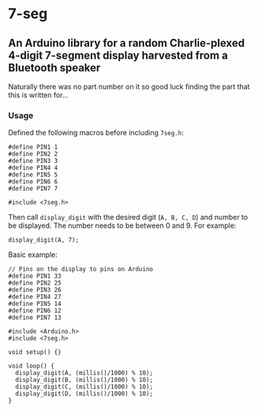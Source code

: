 # 7-seg #
## An Arduino library for a random Charlie-plexed 4-digit 7-segment display harvested from a Bluetooth speaker ##
Naturally there was no part number on it so good luck finding the part that this is written for...

### Usage ###
Defined the following macros before including `7seg.h`:

```
#define PIN1 1
#define PIN2 2
#define PIN3 3
#define PIN4 4
#define PIN5 5
#define PIN6 6 
#define PIN7 7

#include <7seg.h>
```

Then call `display_digit` with the desired digit (`A, B, C, D`) and number to be displayed. The number needs to be between 0 and 9. For example:

```
display_digit(A, 7);
```

Basic example:
```
// Pins on the display to pins on Arduino
#define PIN1 33
#define PIN2 25
#define PIN3 26
#define PIN4 27
#define PIN5 14
#define PIN6 12
#define PIN7 13

#include <Arduino.h>
#include <7seg.h>

void setup() {}

void loop() {
  display_digit(A, (millis()/1000) % 10);
  display_digit(B, (millis()/1000) % 10);
  display_digit(C, (millis()/1000) % 10);
  display_digit(D, (millis()/1000) % 10);
}
```
